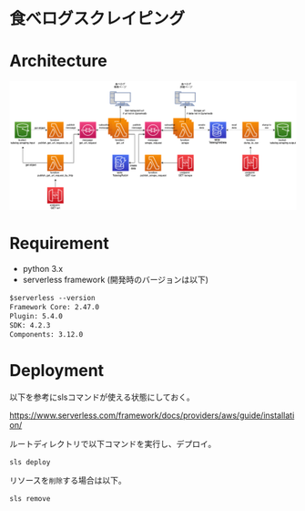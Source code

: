 # 食べログスクレイピング

# Architecture
![architecture](doc/architecture.png)

# Requirement
- python 3.x
- serverless framework (開発時のバージョンは以下)
```
$serverless --version
Framework Core: 2.47.0
Plugin: 5.4.0
SDK: 4.2.3
Components: 3.12.0
```

# Deployment
以下を参考にslsコマンドが使える状態にしておく。

https://www.serverless.com/framework/docs/providers/aws/guide/installation/

ルートディレクトリで以下コマンドを実行し、デプロイ。
```
sls deploy
```

リソースを`削除`する場合は以下。
```
sls remove
```
